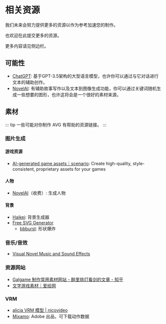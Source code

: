 # 相关资源

我们未来会努力提供更多的资源以作为参考加速您的制作。

也欢迎在此提交更多的资源。

更多内容请见侧边栏。

## 可能性

- [ChatGPT](https://chat.openai.com/): 基于GPT-3.5架构的大型语言模型，也许你可以通过与它对话进行文本的辅助创作。
- [NovelAI](https://novelai.net/): 有辅助故事写作以及文本到图像生成功能，你可以通过关键词随机生成一些想要的图形，也许这将会是一个很好的素材来源。

## 素材

::: tip
一些可能对你制作 AVG 有帮助的资源链接。
:::

### 图片生成

#### 游戏资源

- [AI-generated game assets｜scenario](https://www.scenario.com/): Create high-quality, style-consistent, proprietary assets for your games

#### 人物

- [NovelAI](https://novelai.net/image)（收费）: 生成人物

#### 背景

- [Haikei](https://app.haikei.app/): 背景生成器
- [Free SVG Generator](https://fffuel.co/)
  - [bbburst](https://fffuel.co/bbburst/): 形状爆炸

### 音乐/音效

- [Visual Novel Music and Sound Effects](https://wowsound.com/royalty-free-music-for-visual-novel.aspx)

### 资源网站

- [Galgame 制作常用素材网站 - 醉里挑灯看剑的文章 - 知乎](https://zhuanlan.zhihu.com/p/394051701)
- [文字游戏素材｜爱给网](https://www.aigei.com/avg)

### VRM

- [alicia VRM 模型 | nicovideo](https://3d.nicovideo.jp/alicia/)
- [Mixamo](https://www.mixamo.com/): Adobe 出品，可下载动作数据
